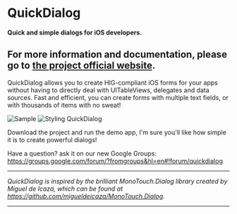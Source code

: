 # QuickDialog

**Quick and simple dialogs for iOS developers.**

## For more information and documentation, please go to [the project official website](http://escoz.com/open-source/quickdialog).


QuickDialog allows you to create HIG-compliant iOS forms for your apps  without having to directly deal with UITableViews, delegates and data sources. Fast and efficient, you can create forms with multiple text fields, or with thousands of items with no sweat!

![Sample](https://github.com/escoz/QuickDialog/raw/master/other/quickdialog2.png "Sample")
![Styling QuickDialog](https://github.com/escoz/QuickDialog/raw/master/other/quickdialog3.png "Styling cells with QuickDialog")


Download the project and run the demo app, I'm sure you'll like how simple it is to create powerful dialogs!

Have a question? ask it on our new Google Groups: https://groups.google.com/forum/?fromgroups&hl=en#!forum/quickdialog


----------

*QuickDialog is inspired by the brilliant MonoTouch.Dialog library created by Miguel de Icaza, which can be found at https://github.com/migueldeicaza/MonoTouch.Dialog.*

----------
